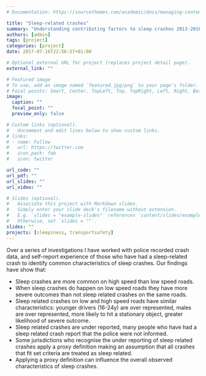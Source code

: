 ```yaml
---
# Documentation: https://sourcethemes.com/academic/docs/managing-content/

title: "Sleep-related crashes"
summary: "Understanding contributing factors to sleep crashes 2013-2016"
authors: [admin]
tags: [project]
categories: [project]
date: 2017-07-16T22:56:57+01:00

# Optional external URL for project (replaces project detail page).
external_link: ""

# Featured image
# To use, add an image named `featured.jpg/png` to your page's folder.
# Focal points: Smart, Center, TopLeft, Top, TopRight, Left, Right, BottomLeft, Bottom, BottomRight.
image:
  caption: ""
  focal_point: ""
  preview_only: false

# Custom links (optional).
#   Uncomment and edit lines below to show custom links.
# links:
# - name: Follow
#   url: https://twitter.com
#   icon_pack: fab
#   icon: twitter

url_code: ""
url_pdf: ""
url_slides: ""
url_video: ""

# Slides (optional).
#   Associate this project with Markdown slides.
#   Simply enter your slide deck's filename without extension.
#   E.g. `slides = "example-slides"` references `content/slides/example-slides.md`.
#   Otherwise, set `slides = ""`.
slides: ""
projects: [sleepiness, transportsafety]
---
```


Over a series of investigations I have worked with police recorded crash data, and self-report experience of those who have had a sleep-related crash to identify common characteristics of sleep crashes. Our findings have show that:
- Sleep crashes are more common on high speed than low speed roads.
- When sleep crashes do happen on low speed roads they have more severe outcomes than not sleep related crashes on the same roads. 
- Sleep related crashes on low and high speed roads have similar characteristics: younger drivers (16-24y) are over represented, males are over represented, more likely to hit a stationary object, greater likelihood of severe outcome. 
- Sleep related crashes are under reported, many people who have had a sleep related crash report that the police were not informed. 
- Some jurisdictions who recognise the under reporting of sleep related crashes apply a proxy definition making an assumption that all crashes that fit set criteria are treated as sleep related. 
- Applying a proxy definition can influence the overall observed characteristics of sleep crashes. 
